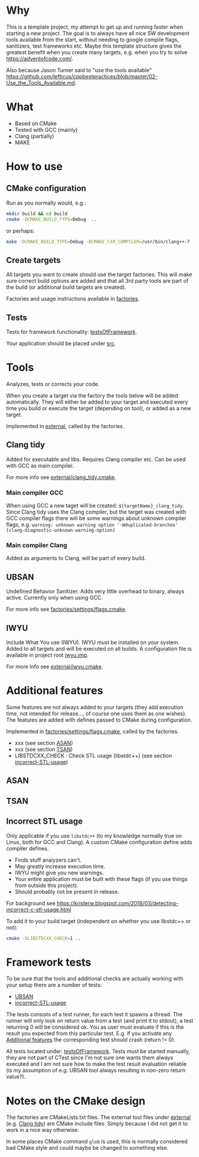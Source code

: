 
# Why

This is a template project, my attempt to get up and running faster when starting a new project. The goal is to always have all nice SW development tools available from the start, without needing to google compile flags, sanitizers, test frameworks etc. Maybe this template structure gives the greatest benefit when you create many targets, e.g. when you try to solve <https://adventofcode.com/>.

Also because Jason Turner said to "use the tools available" <https://github.com/lefticus/cppbestpractices/blob/master/02-Use_the_Tools_Available.md>.

# What

* Based on CMake
* Tested with GCC (mainly)
* Clang (partially)
* MAKE

# How to use

## CMake configuration

Run as you normally would, e.g.:

```bash
mkdir build && cd build
cmake -DCMAKE_BUILD_TYPE=Debug  ..
```

or perhaps:

```bash
make -DCMAKE_BUILD_TYPE=Debug -DCMAKE_CXX_COMPILER=/usr/bin/clang++-7 ..
```

## Create targets

All targets you want to create should use the target factories. This will make sure correct build options are added and that all 3rd party tools are part of the build (or additional build targets are created).

Factories and usage instructions available in [factories](factories).

## Tests

Tests for framework functionality: [testsOfFramework](testsOfFramework).

Your application should be placed under [src](src).

# Tools

Analyzes, tests or corrects your code.

When you create a target via the factory the tools below will be added automatically.
They will either be added to your target and executed every time you build or execute the target (depending on tool), or added as a new target.

Implemented in [external](external), called by the factories.

## Clang tidy

Added for executable and libs.
Requires Clang compiler etc. Can be used with GCC as main compiler.

For more info see [external/clang_tidy.cmake](external/clang_tidy.cmake).

### Main compiler GCC

When using GCC a new taget will be created: `${targetName}_clang_tidy`. Since Clang tidy uses the Clang compiler, but the target was created with GCC compiler flags there will be some warnings about unknown compiler flags, e.g. ```warning: unknown warning option '-Wduplicated-branches' [clang-diagnostic-unknown-warning-option]```

### Main compiler Clang

Added as arguments to Clang, will be part of every build.

## UBSAN

Undefined Behavior Sanitizer. Adds very little overhead to binary, always active. Currently only when using GCC.

For more info see [factories/settings/flags.cmake](factories/settings/flags.cmake).

## IWYU

Include What You use (IWYU). IWYU must be installed on your system. Added to all targets and will be executed on all builds. A configuration file is available in project root [iwyu.imp](iwyu.imp).

For more info see [external/iwyu.cmake](external/iwyu.cmake).

# Additional features

Some features are not always added to your targets (they add execution time, not intended for release..., of course one uses them as one wishes). The features are added with defines passed to CMake during configuration.

Implemented in [factories/settings/flags.cmake](factories/settings/flags.cmake), called by the factories.

* xxx (see section [ASAN](#ASAN))
* xxx (see section [TSAN](#TSAN))
* LIBSTDCXX_CHECK : Check STL usage (libstdc++) (see section [incorrect-STL-usage](#incorrect-STL-usage))

## ASAN

## TSAN

## Incorrect STL usage

Only applicable if you use `libstdc++` (to my knowledge normally true on Linux, both for GCC and Clang). A custom CMake configuration define adds compiler defines.

* Finds stuff analyzers can't.
* May greatly increase execution time.
* IWYU might give you new warnings.
* Your entire application must be built with these flags (if you use things from outside this project).
* Should probably not be present in release.

For background see <https://kristerw.blogspot.com/2018/03/detecting-incorrect-c-stl-usage.html>

To add it to your build target (independent on whether you use libstdc++ or not):

```bash
cmake -DLIBSTDCXX_CHECK=1 ..
```

# Framework tests

To be sure that the tools and additional checks are actually working with your setup there are a number of tests:

* [UBSAN](#UBSAN)
* [incorrect-STL-usage](#incorrect-STL-usage)

The tests consists of a test runner, for each test it spawns a thread. The runner will only look on return value from a test (and print it to stdout), a test returning 0 will be considered ok. You as user must evaluate if this is the result you expected from this particular test. E.g. if you activate any [Additional features](#additional-features) the corresponding test should crash (return != 0).

 All tests located under: [testsOfFramework](testsOfFramework). Tests must be started manually, they are not part of CTest since I'm not sure one wants them always executed and I am not sure how to make the test result evaluation reliable (is my assumption of e.g. UBSAN tool always resulting in non-zero return value?).

# Notes on the CMake design

The factories are CMakeLists.txt files. The external tool files under [external](external) (e.g. [Clang tidy](external/clang_tidy.cmake)) are CMake include files. Simply because I did not get it to work in a nice way otherwise.

In some places CMake command `glob` is used, this is normally considered bad CMake style and could maybe be changed to something else.